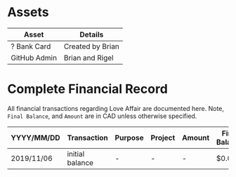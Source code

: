 # Assets

| Asset | Details | 
| ---   | ---     | 
| ? Bank Card | Created by Brian | 
| GitHub Admin | Brian and Rigel | 

# Complete Financial Record

All financial transactions regarding Love Affair are documented here. 
Note, `Final Balance`, and `Amount` are in CAD unless otherwise specified. 

| YYYY/MM/DD | Transaction     | Purpose                  | Project  | Amount | Final Balance | 
| ---------- | --------------- | ----------------------   | -------- | ---    | ---           | 
| 2019/11/06 | initial balance | -                        | -        | -      | $0.00         | 
